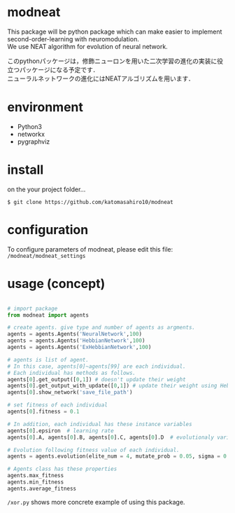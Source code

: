 # modneat

This package will be python package which can make easier to implement second-order-learning with neuromodulation.  
We use NEAT algorithm for evolution of neural network.  


このpythonパッケージは，修飾ニューロンを用いた二次学習の進化の実装に役立つパッケージになる予定です．  
ニューラルネットワークの進化にはNEATアルゴリズムを用います． 

# environment  
- Python3  
- networkx  
- pygraphviz  

# install  
on the your project folder...
```
$ git clone https://github.com/katomasahiro10/modneat
```

# configuration  
To configure parameters of modneat, please edit this file: `/modneat/modneat_settings`  

# usage (concept)  
```python

# import package
from modneat import agents

# create agents. give type and number of agents as argments.
agents = agents.Agents('NeuralNetwork',100)
agents = agents.Agents('HebbianNetwork',100)
agents = agents.Agents('ExHebbianNetwork',100)

# agents is list of agent.
# In this case, agents[0]~agents[99] are each individual.
# Each individual has methods as follows.
agents[0].get_output([0,1]) # doesn't update their weight
agents[0].get_output_with_update([0,1]) # update their weight using Hebb's rule and modulation neurons
agents[0].show_network('save_file_path') 

# set fitness of each individual
agents[0].fitness = 0.1

# In addition, each individual has these instance variables
agents[0].epsiron  # learning rate
agents[0].A, agents[0].B, agents[0].C, agents[0].D  # evolutionaly variables(only in 'ExHebbianNetwork' agent)

# Evolution following fitness value of each individual.
agents = agents.evolution(elite_num = 4, mutate_prob = 0.05, sigma = 0.1)

# Agents class has these properties
agents.max_fitness
agents.min_fitness
agents.average_fitness
```  

`/xor.py` shows more concrete example of using this package.
